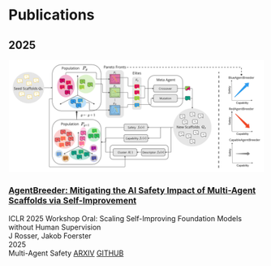 # Publications

## 2025

<div class="publication-card">
    <div class="publication-image">
        <img src="assets/AgentBreederDiagramJPG.jpg" alt="AgentBreeder publication">
    </div>
    <div class="publication-content">
        <h3 class="publication-title">
            <a href="https://arxiv.org/abs/2502.00757" class="publication-link">
                AgentBreeder: Mitigating the AI Safety Impact of Multi-Agent Scaffolds via Self-Improvement
            </a>
        </h3>
        <div class="publication-venue">ICLR 2025 Workshop Oral: Scaling Self-Improving Foundation Models without Human Supervision</div>
        <div class="publication-authors">J Rosser, Jakob Foerster</div>
        <div class="publication-year">2025</div>
        <div class="publication-tags">
            <span class="tag tag-safety">Multi-Agent Safety</span>
            <a href="https://arxiv.org/abs/2502.00757" class="tag tag-arxiv">ARXIV</a>
            <a href="https://github.com/J-Rosser-UK/AgentBreeder" class="tag tag-github">GITHUB</a>
        </div>
    </div>
</div>

